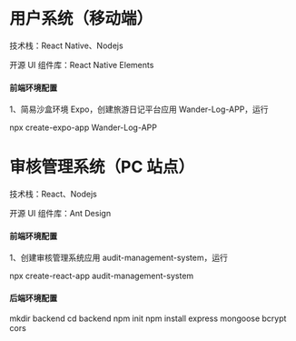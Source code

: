 # 用户系统（移动端）

技术栈：React Native、Nodejs

开源 UI 组件库：React Native Elements

#### 前端环境配置

1、简易沙盒环境 Expo，创建旅游日记平台应用 Wander-Log-APP，运行

npx create-expo-app Wander-Log-APP

# 审核管理系统（PC 站点）

技术栈：React、Nodejs

开源 UI 组件库：Ant Design

#### 前端环境配置

1、创建审核管理系统应用 audit-management-system，运行

npx create-react-app audit-management-system

#### 后端环境配置

mkdir backend
cd backend
npm init
npm install express mongoose bcrypt cors
